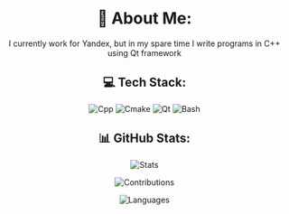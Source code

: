 <h1 align="center">
  💫 About Me:
</h1>

<p align="center">
  I currently work for Yandex, but in my spare time I write programs in C++ using Qt framework
</p>

<h2 align="center">
  💻 Tech Stack:
</h2>

<p align="center">
  <img src="https://img.shields.io/badge/c++-%2300599C.svg?style=for-the-badge&logo=c%2B%2B&logoColor=white" alt="Cpp"/>
  <img src="https://img.shields.io/badge/CMake-%23008FBA.svg?style=for-the-badge&logo=cmake&logoColor=white" alt="Cmake"/>
  <img src="https://img.shields.io/badge/Qt-%23217346.svg?style=for-the-badge&logo=Qt&logoColor=white" alt="Qt"/>
  <img src="https://img.shields.io/badge/bash_script-%23121011.svg?style=for-the-badge&logo=gnu-bash&logoColor=white" alt="Bash"/>
</p>

<h2 align="center">
  📊 GitHub Stats:
</h2>

<p align="center">
  <img src="https://github-readme-stats.vercel.app/api?username=KoromeloDev&theme=radical&hide_border=false&include_all_commits=true&count_private=true" alt="Stats"/>
</p>
<p align="center">
  <img src="https://github-readme-streak-stats.herokuapp.com/?user=KoromeloDev&theme=radical&hide_border=false" alt="Contributions"/>
</p>
<p align="center">
  <img src="https://github-readme-stats.vercel.app/api/top-langs/?username=KoromeloDev&theme=radical&hide_border=false&include_all_commits=true&count_private=true&layout=compact" alt="Languages"/>
</p>
